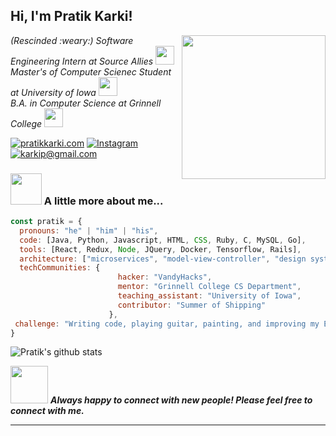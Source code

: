 <h2> Hi, I'm Pratik Karki! <!--<img src="https://media.giphy.com/media/mGcNjsfWAjY5AEZNw6/giphy.gif" width="50">--></h2>

<img align='right' src="https://user-images.githubusercontent.com/5713670/87202985-820dcb80-c2b6-11ea-9f56-7ec461c497c3.gif" width="230">


<p><em>(Rescinded :weary:) Software Engineering Intern at Source Allies <img src="https://media.giphy.com/media/WUlplcMpOCEmTGBtBW/giphy.gif" width="30"></br>Master's of Computer Scienec Student at University of Iowa <img src="https://media.giphy.com/media/fYSnHlufseco8Fh93Z/giphy.gif" width="30"></br>B.A. in Computer Science at Grinnell College <img src="https://media.giphy.com/media/fYSnHlufseco8Fh93Z/giphy.gif" width="30">
</em></p>

[![pratikkarki.com](https://img.shields.io/static/v1?label=pratikkarki.com&message=%20&color=yellow&logo=&style=flat-square&logoColor=white)](http://pratikkarki.com/) [![Instagram](https://img.shields.io/static/v1?label=instagram&message=%20&color=orange&logo=Instagram&style=flat-square&logoColor=white)](https://www.instagram.com/pratikal.joke/) [![karkip@gmail.com](https://img.shields.io/static/v1?label=karkp@gmail.com&message=%20&color=red&logo=gmail&style=flat-square&logoColor=white)](mailto:karkip@gmail.com)


### <img src="https://media.giphy.com/media/VgCDAzcKvsR6OM0uWg/giphy.gif" width="50"> A little more about me...  

```javascript
const pratik = {
  pronouns: "he" | "him" | "his",
  code: [Java, Python, Javascript, HTML, CSS, Ruby, C, MySQL, Go],
  tools: [React, Redux, Node, JQuery, Docker, Tensorflow, Rails],
  architecture: ["microservices", "model-view-controller", "design system pattern"],
  techCommunities: {
                        hacker: "VandyHacks",
                        mentor: "Grinnell College CS Department",
                        teaching_assistant: "University of Iowa",
                        contributor: "Summer of Shipping"
                      },
 challenge: "Writing code, playing guitar, painting, and improving my Español during quarantine!"
}
```

![Pratik's github stats](https://github-readme-stats.vercel.app/api?username=karkipra&hide=["contribs","issues"])

<img src="https://media.giphy.com/media/LnQjpWaON8nhr21vNW/giphy.gif" width="60"> <em><b>Always happy to connect with new people! Please feel free to connect with me.</b></em>

---




